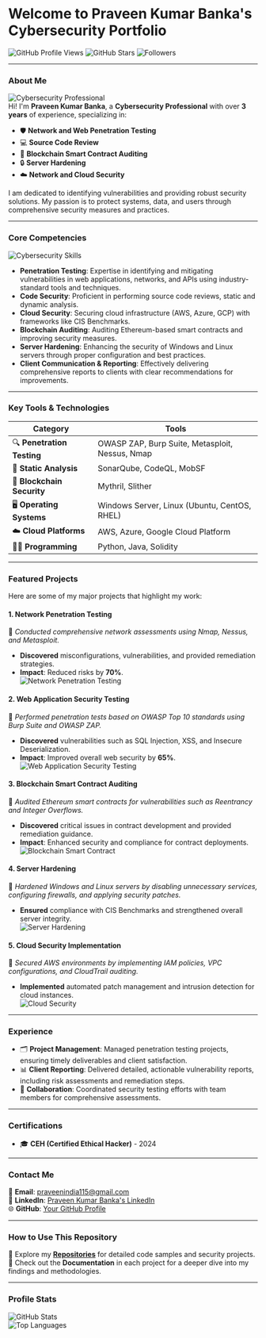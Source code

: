 # Welcome to Praveen Kumar Banka's Cybersecurity Portfolio

![GitHub Profile Views](https://komarev.com/ghpvc/?username=YourProfile&color=blue) ![GitHub Stars](https://img.shields.io/github/stars/YourProfile?style=social) ![Followers](https://img.shields.io/github/followers/YourProfile?style=social)

---

### **About Me**  
![Cybersecurity Professional](https://via.placeholder.com/1200x400?text=Cybersecurity+Professional+Profile)  
Hi! I'm **Praveen Kumar Banka**, a **Cybersecurity Professional** with over **3 years** of experience, specializing in:
- 🛡 **Network and Web Penetration Testing**  
- 💻 **Source Code Review**  
- 🔗 **Blockchain Smart Contract Auditing**  
- 🔒 **Server Hardening**  
- ☁️ **Network and Cloud Security**

I am dedicated to identifying vulnerabilities and providing robust security solutions. My passion is to protect systems, data, and users through comprehensive security measures and practices.

---

### **Core Competencies**  
![Cybersecurity Skills](https://via.placeholder.com/1200x400?text=Cybersecurity+Skills)

- **Penetration Testing**: Expertise in identifying and mitigating vulnerabilities in web applications, networks, and APIs using industry-standard tools and techniques.
- **Code Security**: Proficient in performing source code reviews, static and dynamic analysis.
- **Cloud Security**: Securing cloud infrastructure (AWS, Azure, GCP) with frameworks like CIS Benchmarks.
- **Blockchain Auditing**: Auditing Ethereum-based smart contracts and improving security measures.
- **Server Hardening**: Enhancing the security of Windows and Linux servers through proper configuration and best practices.
- **Client Communication & Reporting**: Effectively delivering comprehensive reports to clients with clear recommendations for improvements.

---

### **Key Tools & Technologies**  

| **Category**          | **Tools**                                                                 |
|-----------------------|---------------------------------------------------------------------------|
| 🔍 **Penetration Testing** | OWASP ZAP, Burp Suite, Metasploit, Nessus, Nmap                        |
| 📑 **Static Analysis** | SonarQube, CodeQL, MobSF                                                |
| 🔗 **Blockchain Security** | Mythril, Slither                                                      |
| 🖥 **Operating Systems** | Windows Server, Linux (Ubuntu, CentOS, RHEL)                           |
| ☁️ **Cloud Platforms** | AWS, Azure, Google Cloud Platform                                        |
| 👨‍💻 **Programming**     | Python, Java, Solidity                                                 |

---

### **Featured Projects**  
Here are some of my major projects that highlight my work:

#### **1. Network Penetration Testing**  
📌 *Conducted comprehensive network assessments using Nmap, Nessus, and Metasploit.*  
- **Discovered** misconfigurations, vulnerabilities, and provided remediation strategies.  
- **Impact**: Reduced risks by **70%**.  
![Network Penetration Testing](https://via.placeholder.com/1200x400?text=Network+Penetration+Testing+Project)  

#### **2. Web Application Security Testing**  
📌 *Performed penetration tests based on OWASP Top 10 standards using Burp Suite and OWASP ZAP.*  
- **Discovered** vulnerabilities such as SQL Injection, XSS, and Insecure Deserialization.  
- **Impact**: Improved overall web security by **65%**.  
![Web Application Security Testing](https://via.placeholder.com/1200x400?text=Web+App+Security+Testing)  

#### **3. Blockchain Smart Contract Auditing**  
📌 *Audited Ethereum smart contracts for vulnerabilities such as Reentrancy and Integer Overflows.*  
- **Discovered** critical issues in contract development and provided remediation guidance.  
- **Impact**: Enhanced security and compliance for contract deployments.  
![Blockchain Smart Contract](https://via.placeholder.com/1200x400?text=Blockchain+Smart+Contract+Auditing)  

#### **4. Server Hardening**  
📌 *Hardened Windows and Linux servers by disabling unnecessary services, configuring firewalls, and applying security patches.*  
- **Ensured** compliance with CIS Benchmarks and strengthened overall server integrity.  
![Server Hardening](https://via.placeholder.com/1200x400?text=Server+Hardening+Security)  

#### **5. Cloud Security Implementation**  
📌 *Secured AWS environments by implementing IAM policies, VPC configurations, and CloudTrail auditing.*  
- **Implemented** automated patch management and intrusion detection for cloud instances.  
![Cloud Security](https://via.placeholder.com/1200x400?text=Cloud+Security+Implementation)  

---

### **Experience**  

- 🗂 **Project Management**: Managed penetration testing projects, ensuring timely deliverables and client satisfaction.
- 📊 **Client Reporting**: Delivered detailed, actionable vulnerability reports, including risk assessments and remediation steps.
- 🤝 **Collaboration**: Coordinated security testing efforts with team members for comprehensive assessments.

---

### **Certifications**  
- 🎓 **CEH (Certified Ethical Hacker)** - 2024  

---

### **Contact Me**  

💌 **Email**: [praveenindia115@gmail.com](mailto:praveenindia115@gmail.com)  
🔗 **LinkedIn**: [Praveen Kumar Banka's LinkedIn](https://www.linkedin.com/in/praveenkumarbanka)  
🌐 **GitHub**: [Your GitHub Profile](https://github.com/YourProfile)  

---

### **How to Use This Repository**  
📂 Explore my **[Repositories](https://github.com/YourProfile)** for detailed code samples and security projects.  
📑 Check out the **Documentation** in each project for a deeper dive into my findings and methodologies.

---

### **Profile Stats**  
![GitHub Stats](https://github-readme-stats.vercel.app/api?username=YourProfile&show_icons=true&theme=radical)  
![Top Languages](https://github-readme-stats.vercel.app/api/top-langs/?username=YourProfile&layout=compact&theme=radical)

